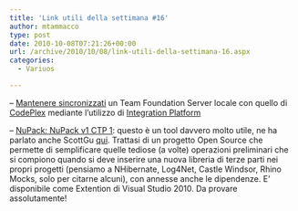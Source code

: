 ```yaml
---
title: 'Link utili della settimana #16'
author: mtammacco
type: post
date: 2010-10-08T07:21:26+00:00
url: /archive/2010/10/08/link-utili-della-settimana-16.aspx
categories:
  - Variuos

---
```

&#8211; <a target="_blank" href="http://www.codewrecks.com/blog/index.php/2010/09/30/keep-codeplex-projects-and-local-tfs-projects-syncronized/?utm_source=feedburner&utm_medium=feed&utm_campaign=Feed%3A+AlkampferEng+%28Alkampfer%27s+Place%29&utm_content=Google+Reader" rel="noopener">Mantenere sincronizzati</a> un Team Foundation Server locale con quello di [CodePlex][1] mediante l’utilizzo di <a target="_blank" href="http://tfsintegration.codeplex.com/" rel="noopener">Integration Platform</a>

&#8211; [NuPack: NuPack v1 CTP 1][2]: questo è un tool davvero molto utile, ne ha parlato anche ScottGu <a target="_blank" href="http://weblogs.asp.net/scottgu/archive/2010/10/06/announcing-nupack-asp-net-mvc-3-beta-and-webmatrix-beta-2.aspx" rel="noopener">qui</a>. Trattasi di un progetto Open Source che permette di semplificare quelle tediose (a volte) operazioni preliminari che si compiono quando si deve inserire una nuova libreria di terze parti nei propri progetti (pensiamo a NHibernate, Log4Net, Castle Windsor, Rhino Mocks, solo per citarne alcuni), con annesse anche le dipendenze. E’ disponibile come Extention di Visual Studio 2010. Da provare assolutamente!

 [1]: http://www.codeplex.com
 [2]: http://nupack.codeplex.com/releases/view/52016